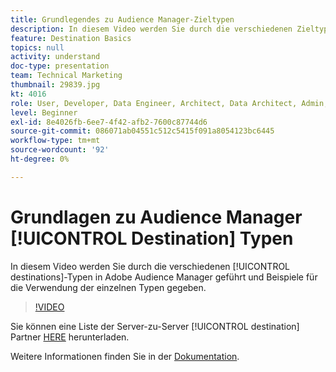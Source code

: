 ```yaml
---
title: Grundlegendes zu Audience Manager-Zieltypen
description: In diesem Video werden Sie durch die verschiedenen Zieltypen in Adobe Audience Manager geführt und Beispiele dafür gegeben, wann Sie die einzelnen Ziele verwenden würden.
feature: Destination Basics
topics: null
activity: understand
doc-type: presentation
team: Technical Marketing
thumbnail: 29839.jpg
kt: 4016
role: User, Developer, Data Engineer, Architect, Data Architect, Admin, Leader
level: Beginner
exl-id: 8e4026fb-6ee7-4f42-afb2-7600c87744d6
source-git-commit: 086071ab04551c512c5415f091a8054123bc6445
workflow-type: tm+mt
source-wordcount: '92'
ht-degree: 0%

---
```


# Grundlagen zu Audience Manager [!UICONTROL Destination] Typen

In diesem Video werden Sie durch die verschiedenen [!UICONTROL destinations]-Typen in Adobe Audience Manager geführt und Beispiele für die Verwendung der einzelnen Typen gegeben.

>[!VIDEO](https://video.tv.adobe.com/v/29839/?quality=12)

Sie können eine Liste der Server-zu-Server [!UICONTROL destination] Partner [HERE](https://docs.adobe.com/help/en/audience-manager/user-guide/overview/gdpr/assets/AAM-Partners-October2019.xlsx) herunterladen.

Weitere Informationen finden Sie in der [Dokumentation](https://experienceleague.adobe.com/docs/audience-manager/user-guide/features/destinations/destinations.html).
